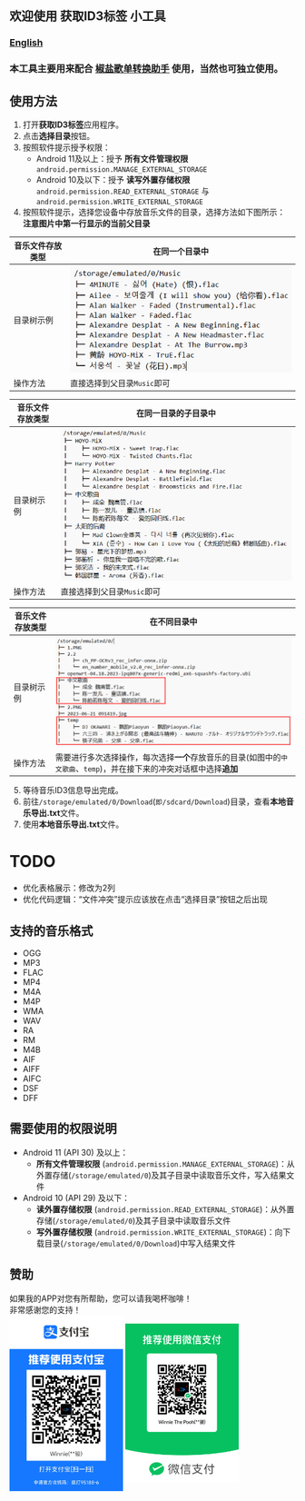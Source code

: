 ## 欢迎使用 获取ID3标签 小工具

### [English](README_ENG.md)

### 本工具主要用来配合 [椒盐歌单转换助手](https://github.com/Winnie0408/SaltPlayerConverter) 使用，当然也可独立使用。

## 使用方法

1. 打开**获取ID3标签**应用程序。
2. 点击**选择目录**按钮。
3. 按照软件提示授予权限：
    * Android 11及以上：授予 **所有文件管理权限** `android.permission.MANAGE_EXTERNAL_STORAGE`
    * Android 10及以下：授予 **读写外置存储权限** `android.permission.READ_EXTERNAL_STORAGE`
      与`android.permission.WRITE_EXTERNAL_STORAGE`
4. 按照软件提示，选择您设备中存放音乐文件的目录，选择方法如下图所示：<br>
   **注意图片中第一行显示的当前父目录**

| 音乐文件存放类型 | 在同一个目录中                                |
|----------|----------------------------------------|
| 目录树示例    | ![img.png](markdownResources/img1.png) | 
| 操作方法     | 直接选择到父目录`Music`即可                      | 

| 音乐文件存放类型 | 在同一目录的子目录中                             |
|----------|----------------------------------------|
| 目录树示例    | ![img.png](markdownResources/img2.png) |
| 操作方法     | 直接选择到父目录`Music`即可                      |

| 音乐文件存放类型 | 在不同目录中                                                               |
|----------|----------------------------------------------------------------------|
| 目录树示例    | ![img.png](markdownResources/img3.png)                               |
| 操作方法     | 需要进行多次选择操作，每次选择**一个**存放音乐的目录(如图中的`中文歌曲`、`temp`)，并在接下来的冲突对话框中选择**追加** |

5. 等待音乐ID3信息导出完成。
6. 前往`/storage/emulated/0/Download`(`即/sdcard/Download`)目录，查看**本地音乐导出.txt**文件。
7. 使用**本地音乐导出.txt**文件。

# TODO

- 优化表格展示：修改为2列
- 优化代码逻辑：“文件冲突”提示应该放在点击“选择目录”按钮之后出现

## 支持的音乐格式

- OGG
- MP3
- FLAC
- MP4
- M4A
- M4P
- WMA
- WAV
- RA
- RM
- M4B
- AIF
- AIFF
- AIFC
- DSF
- DFF

## 需要使用的权限说明

- Android 11 (API 30) 及以上：
    - **所有文件管理权限** (`android.permission.MANAGE_EXTERNAL_STORAGE`)：从外置存储(`/storage/emulated/0`)及其子目录中读取音乐文件，写入结果文件
- Android 10 (API 29) 及以下：
    - **读外置存储权限** (`android.permission.READ_EXTERNAL_STORAGE`)：从外置存储(`/storage/emulated/0`)及其子目录中读取音乐文件
    - **写外置存储权限** (`android.permission.WRITE_EXTERNAL_STORAGE`)：向下载目录(`/storage/emulated/0/Download`)中写入结果文件

## 赞助

如果我的APP对您有所帮助，您可以请我喝杯咖啡！<br>
非常感谢您的支持！ <br>
<img src="markdownResources/alipay.jpg" width = "200" height = "310" alt="alipay.jpg" align=center />    <img src="markdownResources/wechatpay.png" width = "200" height = "280" alt="wechatpay.jpg" align=center />


